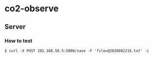 # co2-observe


## Server 

### How to test

```
$ curl -X POST 192.168.50.5:5000/save -F 'file=@2020082216.txt' -i
```
